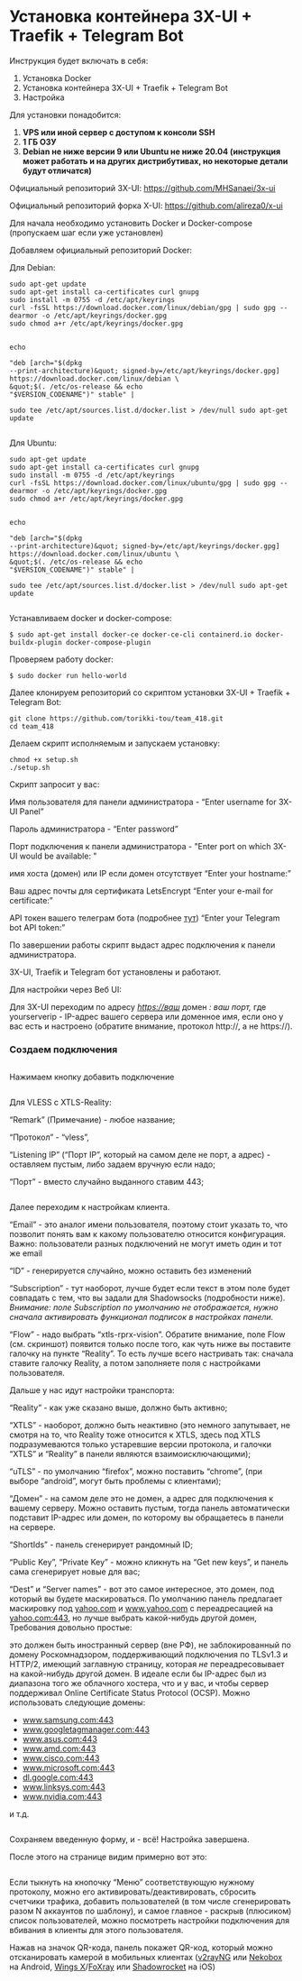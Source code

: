 <h1 class="code-line" data-line-start=0 data-line-end=1 ><a id="__3XUI__Traefik__Telegram_Bot_0"></a>Установка контейнера 3X-UI + Traefik + Telegram Bot</h1>
<p class="has-line-data" data-line-start="1" data-line-end="2">Инструкция будет включать в себя:</p>
<ol>
<li class="has-line-data" data-line-start="3" data-line-end="4">Установка Docker</li>
<li class="has-line-data" data-line-start="4" data-line-end="5">Установка контейнера 3X-UI + Traefik + Telegram Bot</li>
<li class="has-line-data" data-line-start="5" data-line-end="7">Настройка</li>
</ol>
<p class="has-line-data" data-line-start="7" data-line-end="8">Для установки понадобится:</p>
<ol>
<li class="has-line-data" data-line-start="9" data-line-end="10"><strong>VPS или иной сервер с доступом к консоли SSH</strong></li>
<li class="has-line-data" data-line-start="10" data-line-end="11"><strong>1 ГБ ОЗУ</strong></li>
<li class="has-line-data" data-line-start="11" data-line-end="13"><strong>Debian не ниже версии 9 или Ubuntu не ниже 20.04 (инструкция может работать и на других дистрибутивах, но некоторые детали будут отличатся)</strong></li>
</ol>
<p class="has-line-data" data-line-start="13" data-line-end="14">Официальный репозиторий 3X-UI: <a href="https://github.com/MHSanaei/3x-ui">https://github.com/MHSanaei/3x-ui</a></p>
<p class="has-line-data" data-line-start="15" data-line-end="16">Официальный репозиторий форка X-UI: <a href="https://github.com/alireza0/x-ui">https://github.com/alireza0/x-ui</a></p>
<p class="has-line-data" data-line-start="17" data-line-end="18">Для начала необходимо установить Docker и Docker-compose (пропускаем шаг если уже установлен)</p>
<p class="has-line-data" data-line-start="19" data-line-end="20">Добавляем официальный репозиторий Docker:</p>
<p class="has-line-data" data-line-start="21" data-line-end="22">Для Debian:</p>
<pre><code>sudo apt-get update
sudo apt-get install ca-certificates curl gnupg
sudo install -m 0755 -d /etc/apt/keyrings
curl -fsSL https://download.docker.com/linux/debian/gpg | sudo gpg --dearmor -o /etc/apt/keyrings/docker.gpg
sudo chmod a+r /etc/apt/keyrings/docker.gpg

echo \
  &quot;deb [arch=&quot;$(dpkg --print-architecture)&quot; signed-by=/etc/apt/keyrings/docker.gpg] https://download.docker.com/linux/debian \
  &quot;$(. /etc/os-release &amp;&amp; echo &quot;$VERSION_CODENAME&quot;)&quot; stable&quot; | \
  sudo tee /etc/apt/sources.list.d/docker.list &gt; /dev/null
sudo apt-get update
</code></pre>
<p class="has-line-data" data-line-start="35" data-line-end="36">Для Ubuntu:</p>
<pre><code>sudo apt-get update
sudo apt-get install ca-certificates curl gnupg
sudo install -m 0755 -d /etc/apt/keyrings
curl -fsSL https://download.docker.com/linux/ubuntu/gpg | sudo gpg --dearmor -o /etc/apt/keyrings/docker.gpg
sudo chmod a+r /etc/apt/keyrings/docker.gpg

echo \
  &quot;deb [arch=&quot;$(dpkg --print-architecture)&quot; signed-by=/etc/apt/keyrings/docker.gpg] https://download.docker.com/linux/ubuntu \
  &quot;$(. /etc/os-release &amp;&amp; echo &quot;$VERSION_CODENAME&quot;)&quot; stable&quot; | \
  sudo tee /etc/apt/sources.list.d/docker.list &gt; /dev/null
sudo apt-get update
</code></pre>
<p class="has-line-data" data-line-start="49" data-line-end="50">Устанавливаем docker и docker-compose:</p>
<pre><code>$ sudo apt-get install docker-ce docker-ce-cli containerd.io docker-buildx-plugin docker-compose-plugin
</code></pre>
<p class="has-line-data" data-line-start="53" data-line-end="54">Проверяем работу docker:</p>
<pre><code>$ sudo docker run hello-world
</code></pre>
<p class="has-line-data" data-line-start="59" data-line-end="60">Далее клонируем репозиторий со скриптом установки 3X-UI + Traefik + Telegram Bot:</p>
<pre><code>git clone https://github.com/torikki-tou/team_418.git
cd team_418
</code></pre>
<p class="has-line-data" data-line-start="64" data-line-end="65">Делаем скрипт исполняемым и запускаем установку:</p>
<pre><code>chmod +x setup.sh
./setup.sh
</code></pre>
<p class="has-line-data" data-line-start="69" data-line-end="70">Скрипт запросит у вас:</p>
<p class="has-line-data" data-line-start="71" data-line-end="72">Имя пользователя для панели администратора - “Enter username for 3X-UI Panel”</p>
<p class="has-line-data" data-line-start="73" data-line-end="74">Пароль администратора - “Enter password”</p>
<p class="has-line-data" data-line-start="75" data-line-end="76">Порт подключения к панели администратора - &quot;Enter port on which 3X-UI would be available: &quot;</p>
<p class="has-line-data" data-line-start="77" data-line-end="78">имя хоста (домен) или IP если домен отсутствует “Enter your hostname:”</p>
<p class="has-line-data" data-line-start="79" data-line-end="80">Ваш адрес почты для сертификата LetsEncrypt “Enter your e-mail for certificate:”</p>
<p class="has-line-data" data-line-start="81" data-line-end="82">API токен вашего телеграм бота (подробнее <a href="https://medium.com/geekculture/generate-telegram-token-for-bot-api-d26faf9bf064">тут</a>) “Enter your Telegram bot API token:”</p>
<p class="has-line-data" data-line-start="83" data-line-end="84">По завершении работы скрипт выдаст адрес подключения к панели администратора.</p>
<p class="has-line-data" data-line-start="85" data-line-end="86">3X-UI, Traefik и Telegram бот установлены и работают.</p>
<p class="has-line-data" data-line-start="87" data-line-end="88">Для настройки через Веб UI:</p>
<p class="has-line-data" data-line-start="89" data-line-end="90">Для 3X-UI переходим по адресу <em><a href="https://xn--80ad1e">https://ваш</a></em> домен <em>: ваш порт,</em> где yourserverip - IP-адрес вашего сервера или доменное имя, если оно у вас есть и настроено (обратите внимание, протокол http://, а не https://).</p>
<h3 class="code-line" data-line-start=91 data-line-end=92 ><a id="__91"></a>Создаем подключения</h3>
<p class="has-line-data" data-line-start="93" data-line-end="94"><img src="https://telegra.ph/file/e891341a55991fe203b07.png" alt=""></p>
<p class="has-line-data" data-line-start="95" data-line-end="96">Нажимаем кнопку добавить подключение</p>
<p class="has-line-data" data-line-start="97" data-line-end="98"><img src="https://telegra.ph/file/11891fbceef0a95dff453.png" alt=""></p>
<p class="has-line-data" data-line-start="101" data-line-end="102">Для VLESS с XTLS-Reality:</p>
<p class="has-line-data" data-line-start="103" data-line-end="104">“Remark” (Примечание) - любое название;</p>
<p class="has-line-data" data-line-start="105" data-line-end="106">“Протокол” - “vless”,</p>
<p class="has-line-data" data-line-start="107" data-line-end="108">“Listening IP” (“Порт IP”, который на самом деле не порт, а адрес) - оставляем пустым, либо задаем вручную если надо;</p>
<p class="has-line-data" data-line-start="109" data-line-end="110">“Порт” - вместо случайно выданного ставим 443;</p>
<p class="has-line-data" data-line-start="111" data-line-end="112"><img src="https://habrastorage.org/r/w1560/getpro/habr/upload_files/24b/dd1/97e/24bdd197e359fb064b283c848b767af4.png" alt=""></p>
<p class="has-line-data" data-line-start="113" data-line-end="114">Далее переходим к настройкам клиента.</p>
<p class="has-line-data" data-line-start="115" data-line-end="116">“Email” - это аналог имени пользователя, поэтому стоит указать то, что позволит понять вам к какому пользователю относится конфигурация. Важно: пользователи разных подключений не могут иметь один и тот же email</p>
<p class="has-line-data" data-line-start="117" data-line-end="118">“ID” - генерируется случайно, можно оставить без изменений</p>
<p class="has-line-data" data-line-start="119" data-line-end="120">“Subscription” - тут наоборот, лучше будет если текст в этом поле будет совпадать с тем, что вы задали для Shadowsocks (подробности ниже). <em>Внимание: поле Subscription по умолчанию не отображается, нужно сначала активировать функционал подписок в настройках панели.</em></p>
<p class="has-line-data" data-line-start="121" data-line-end="122">“Flow” - надо выбрать “xtls-rprx-vision”. Обратите внимание, поле Flow (см. скриншот) появится только после того, как чуть ниже вы поставите галочку на пункте “Reality”. То есть лучше всего настривать так: сначала ставите галочку Reality, а потом заполняете поля с настройками пользователя.</p>
<p class="has-line-data" data-line-start="123" data-line-end="124">Дальше у нас идут настройки транспорта:</p>
<p class="has-line-data" data-line-start="125" data-line-end="126">“Reality” - как уже сказано выше, должно быть активно;</p>
<p class="has-line-data" data-line-start="127" data-line-end="128">“XTLS” - наоборот, должно быть неактивно (это немного запутывает, не смотря на то, что Reality тоже относится к XTLS, здесь под XTLS подразумеваются только устаревшие версии протокола, и галочки “XTLS” и “Reality” в панели являются взаимоисключающими);</p>
<p class="has-line-data" data-line-start="129" data-line-end="130">“uTLS” - по умолчанию “firefox”, можно поставить “chrome”, (при выборе “android”, могут быть проблемы с клиентами);</p>
<p class="has-line-data" data-line-start="131" data-line-end="132">“Домен” - на самом деле это не домен, а адрес для подключения к вашему серверу. Можно оставить пустым, тогда панель автоматически подставит IP-адрес или домен, по которому вы обращаетесь в панели на сервере.</p>
<p class="has-line-data" data-line-start="133" data-line-end="134">“ShortIds” - панель сгенерирует рандомный ID;</p>
<p class="has-line-data" data-line-start="135" data-line-end="136">“Public Key”, “Private Key” - можно кликнуть на “Get new keys”, и панель сама сгенерирует новые для вас;</p>
<p class="has-line-data" data-line-start="137" data-line-end="138">“Dest” и “Server names” - вот это самое интересное, это домен, под который вы будете маскироваться. По умолчанию панель предлагает маскировку под <a href="http://yahoo.com">yahoo.com</a> и <a href="http://www.yahoo.com">www.yahoo.com</a> с переадресацией на <a href="http://yahoo.com:443">yahoo.com:443</a>, но лучше выбрать какой-нибудь другой домен, Требования довольно простые:</p>
<p class="has-line-data" data-line-start="139" data-line-end="140">это должен быть иностранный сервер (вне РФ), не заблокированный по домену Роскомнадзором, поддерживающий подключения по TLSv1.3 и HTTP/2, имеющий заглавную страницу, которая <em>не</em> переадресовывает на какой-нибудь другой домен. В идеале если бы IP-адрес был из диапазона того же облачного хостера, что и у вас, и чтобы сервер поддерживал Online Certificate Status Protocol (OCSP). Можно использовать следующие домены:</p>
<ul>
<li class="has-line-data" data-line-start="141" data-line-end="142"><a href="http://www.samsung.com:443">www.samsung.com:443</a></li>
<li class="has-line-data" data-line-start="142" data-line-end="143"><a href="http://www.googletagmanager.com:443">www.googletagmanager.com:443</a></li>
<li class="has-line-data" data-line-start="143" data-line-end="144"><a href="http://www.asus.com:443">www.asus.com:443</a></li>
<li class="has-line-data" data-line-start="144" data-line-end="145"><a href="http://www.amd.com:443">www.amd.com:443</a></li>
<li class="has-line-data" data-line-start="145" data-line-end="146"><a href="http://www.cisco.com:443">www.cisco.com:443</a></li>
<li class="has-line-data" data-line-start="146" data-line-end="147"><a href="http://www.microsoft.com:443">www.microsoft.com:443</a></li>
<li class="has-line-data" data-line-start="147" data-line-end="148"><a href="http://dl.google.com:443">dl.google.com:443</a></li>
<li class="has-line-data" data-line-start="148" data-line-end="149"><a href="http://www.linksys.com:443">www.linksys.com:443</a></li>
<li class="has-line-data" data-line-start="149" data-line-end="151"><a href="http://www.nvidia.com:443">www.nvidia.com:443</a></li>
</ul>
<p class="has-line-data" data-line-start="151" data-line-end="152">и т.д.</p>
<p class="has-line-data" data-line-start="153" data-line-end="154"><img src="https://habrastorage.org/r/w1560/getpro/habr/upload_files/524/938/f6e/524938f6e52c34c0ef374436e120c05f.png" alt=""></p>
<p class="has-line-data" data-line-start="155" data-line-end="156">Сохраняем введенную форму, и - всё! Настройка завершена.</p>
<p class="has-line-data" data-line-start="157" data-line-end="158">После этого на странице видим примерно вот это:</p>
<p class="has-line-data" data-line-start="159" data-line-end="160"><img src="https://telegra.ph/file/7eb8f8013da91cfbfebe0.png" alt=""></p>
<p class="has-line-data" data-line-start="163" data-line-end="164">Если тыкнуть на кнопочку “Меню” соответствующую нужному протоколу, можно его активировать/деактивировать, сбросить счетчики трафика, добавить пользователей (в том числе сгенерировать разом N аккаунтов по шаблону), и самое главное - раскрыв (плюсиком) список пользователей, можно посмотреть настройки подключения для вбивания в клиенты для этого пользователя.</p>
<p class="has-line-data" data-line-start="165" data-line-end="166">Нажав на значок QR-кода, панель покажет QR-код, который можно отсканировать камерой в мобильных клиентах (<a href="https://github.com/2dust/v2rayNG/releases">v2rayNG</a> или <a href="https://github.com/MatsuriDayo/NekoBoxForAndroid/releases">Nekobox</a> на Android, <a href="https://apps.apple.com/us/app/wings-x/id6446119727">Wings X</a>/<a href="https://apps.apple.com/us/app/foxray/id6448898396">FoXray</a> или <a href="https://apps.apple.com/us/app/shadowrocket/id932747118">Shadowrocket</a> на iOS)</p>
